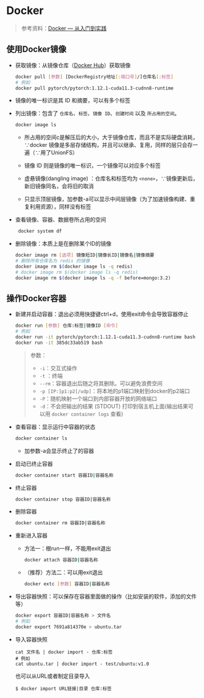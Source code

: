 # Docker

> 参考资料：[Docker — 从入门到实践](http://docker-practice.github.io/zh-cn)

## 使用Docker镜像

- 获取镜像：从镜像仓库（[Docker Hub](https://hub.docker.com/search?q=&type=image)）获取镜像

    ```bash
    docker pull [参数] [DockerRegistry地址[:端口号]/]仓库名[:标签]
    # 例如
    docker pull pytorch/pytorch:1.12.1-cuda11.3-cudnn8-runtime
    ```

- 镜像的唯一标识是其 ID 和摘要，可以有多个标签

- 列出镜像：包含了 `仓库名`、`标签`、`镜像 ID`、`创建时间` 以及 `所占用的空间`。

    ```bash
    docker image ls
    ```

    - 所占用的空间c是解压后的大小，大于镜像仓库，而且不是实际硬盘消耗，∵docker 镜像是多层存储结构，并且可以继承、复用，同样的层只会存一遍（∵用了UnionFS）

    - 镜像 ID 则是镜像的唯一标识，一个镜像可以对应多个标签
    - 虚悬镜像(dangling image) ：仓库名和标签均为 `<none>`，∵镜像更新后，新旧镜像同名，会将旧的取消
    - 只显示顶层镜像，加参数-a可以显示中间层镜像（为了加速镜像构建、重复利用资源），同样没有标签

- 查看镜像、容器、数据卷所占用的空间

    ```bash
     docker system df
    ```

- 删除镜像：本质上是在删除某个ID的镜像

    ```bash
    docker image rm [选项] 镜像短ID|镜像长ID|镜像名|镜像摘要
    # 删除所有仓库名为 redis 的镜像
    docker image rm $(docker image ls -q redis)
    # docker image rm $(docker image ls -q redis)
    docker image rm $(docker image ls -q -f before=mongo:3.2)
    ```

## 操作Docker容器

- 新建并启动容器：退出必须用快捷键ctrl+d，使用exit命令会导致容器停止

    ```bash
    docker run [参数] 仓库:标签|镜像ID [命令]
    # 例如
    docker run -it pytorch/pytorch:1.12.1-cuda11.3-cudnn8-runtime bash
    docker run -it 385dc33ab519 bash
    ```

    > 参数：
    >
    > - `-i`：交互式操作
    > - `-t` ：终端
    > - `--rm`：容器退出后随之将其删除。可以避免浪费空间
    > - `-p [IP:]p1:p2[/udp]`：将本地的p1端口映射到docker的p2端口
    > - `-P`：随机映射一个端口到内部容器开放的网络端口
    > - `-d`：不会把输出的结果 (STDOUT) 打印到宿主机上面(输出结果可以用 `docker container logs` 查看)

- 查看容器：显示运行中容器的状态

    ```bash
    docker container ls 
    ```

    - 加参数-a会显示终止了的容器

- 启动已终止容器

    ```bash
    docker container start 容器ID|容器名称
    ```

- 终止容器

    ```bash
    docker container stop 容器ID|容器名称
    ```

- 删除容器

    ```bash
    docker container rm 容器ID|容器名称
    ```

- 重新进入容器

    - 方法一：根run一样，不能用exit退出

        ```bash
        docker attach 容器ID|容器名称
        ```

    - （推荐）方法二：可以用exit退出

        ```bash
        docker extc [参数] 容器ID|容器名称
        ```

- 导出容器快照：可以保存在容器里面做的操作（比如安装的软件，添加的文件等）

    ```bash
    docker export 容器ID|容器名称 > 文件名
    # 例如
    docker export 7691a814370e > ubuntu.tar
    ```

- 导入容器快照

    ```
    cat 文件名 | docker import - 仓库:标签
    # 例如
    cat ubuntu.tar | docker import - test/ubuntu:v1.0
    ```

    也可以从URL或者制定目录导入

    ```
    $ docker import URL链接|目录 仓库:标签
    ```

    